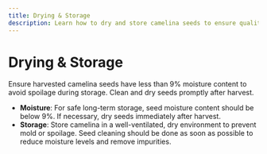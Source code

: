 ```yaml
---
title: Drying & Storage
description: Learn how to dry and store camelina seeds to ensure quality and prevent spoilage.
---
```

# Drying & Storage

Ensure harvested camelina seeds have less than 9% moisture content to avoid spoilage during storage. Clean and dry seeds promptly after harvest.

- **Moisture**: For safe long-term storage, seed moisture content should be below 9%. If necessary, dry seeds immediately after harvest.
- **Storage**: Store camelina in a well-ventilated, dry environment to prevent mold or spoilage. Seed cleaning should be done as soon as possible to reduce moisture levels and remove impurities.